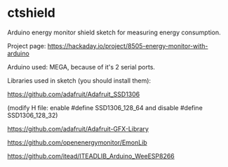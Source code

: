 # ctshield

Arduino energy monitor shield sketch for measuring energy consumption.

Project page: https://hackaday.io/project/8505-energy-monitor-with-arduino

Arduino used: MEGA, because of it's 2 serial ports.

Libraries used in sketch (you should install them):

https://github.com/adafruit/Adafruit_SSD1306

(modify H file: enable #define SSD1306_128_64 and disable #define SSD1306_128_32)

https://github.com/adafruit/Adafruit-GFX-Library

https://github.com/openenergymonitor/EmonLib

https://github.com/itead/ITEADLIB_Arduino_WeeESP8266
